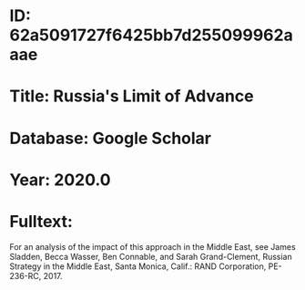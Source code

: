# ID: 62a5091727f6425bb7d255099962aaae
# Title: Russia's Limit of Advance
# Database: Google Scholar
# Year: 2020.0
# Fulltext:
For an analysis of the impact of this approach in the Middle East, see James Sladden, Becca Wasser, Ben Connable, and Sarah Grand-Clement, Russian Strategy in the Middle East, Santa Monica, Calif.: RAND Corporation, PE-236-RC, 2017.
